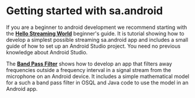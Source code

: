 Getting started with sa.android
===============================

If you are a beginner to android development we recommend starting with the [**Hello Streaming World**](Hello-Streaming-World---beginners-guide) beginner's guide. It is tutorial showing how to develop a simplest possible streaming sa.android app and includes a small guide of how to set up an Android Studio project. You need no previous knowledge about Android Studio.

The [**Band Pass Filter**](https://github.com/streamanalyze/sa.android-sdk/wiki/Band-Pass-Filter) shows how to develop an app that filters away frequencies outside a frequency interval in a signal stream from the microphone on an Android device. It includes a simple mathematical model for a such a band pass filter in OSQL and Java code to use the model in an Android app.

